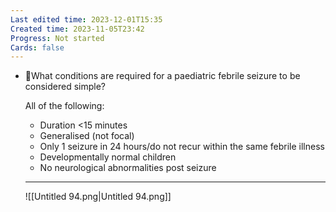 ```yaml
---
Last edited time: 2023-12-01T15:35
Created time: 2023-11-05T23:42
Progress: Not started
Cards: false
---
```

- 🍒What conditions are required for a paediatric febrile seizure to be considered simple?
    
    All of the following:
    
    - Duration <15 minutes
    - Generalised (not focal)
    - Only 1 seizure in 24 hours/do not recur within the same febrile illness
    - Developmentally normal children
    - No neurological abnormalities post seizure
    
    ---
    
    ![[Untitled 94.png|Untitled 94.png]]